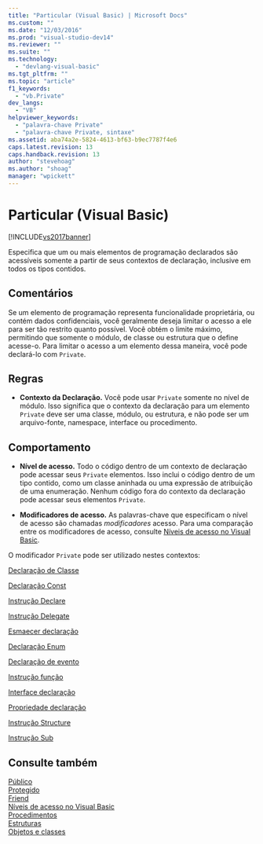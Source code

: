 ```yaml
---
title: "Particular (Visual Basic) | Microsoft Docs"
ms.custom: ""
ms.date: "12/03/2016"
ms.prod: "visual-studio-dev14"
ms.reviewer: ""
ms.suite: ""
ms.technology: 
  - "devlang-visual-basic"
ms.tgt_pltfrm: ""
ms.topic: "article"
f1_keywords: 
  - "vb.Private"
dev_langs: 
  - "VB"
helpviewer_keywords: 
  - "palavra-chave Private"
  - "palavra-chave Private, sintaxe"
ms.assetid: aba74a2e-5824-4613-bf63-b9ec7787f4e6
caps.latest.revision: 13
caps.handback.revision: 13
author: "stevehoag"
ms.author: "shoag"
manager: "wpickett"
---
```

# Particular (Visual Basic)
[!INCLUDE[vs2017banner](../../../csharp/includes/vs2017banner.md)]

Especifica que um ou mais elementos de programação declarados são acessíveis somente a partir de seus contextos de declaração, inclusive em todos os tipos contidos.  
  
## Comentários  
 Se um elemento de programação representa funcionalidade proprietária, ou contém dados confidenciais, você geralmente deseja limitar o acesso a ele para ser tão restrito quanto possível.  Você obtém o limite máximo, permitindo que somente o módulo, de classe ou estrutura que o define acesse\-o.  Para limitar o acesso a um elemento dessa maneira, você pode declará\-lo com `Private`.  
  
## Regras  
  
-   **Contexto da Declaração.** Você pode usar `Private` somente no nível de módulo.  Isso significa que o contexto da declaração para um elemento `Private` deve ser uma classe, módulo, ou estrutura, e não pode ser um arquivo\-fonte, namespace, interface ou procedimento.  
  
## Comportamento  
  
-   **Nível de acesso.** Todo o código dentro de um contexto de declaração pode acessar seus `Private` elementos.  Isso inclui o código dentro de um tipo contido, como um classe aninhada ou uma expressão de atribuição de uma enumeração.  Nenhum código fora do contexto da declaração pode acessar seus elementos `Private`.  
  
-   **Modificadores de acesso.** As palavras\-chave que especificam o nível de acesso são chamadas  *modificadores*  acesso.  Para uma comparação entre os modificadores de acesso, consulte [Níveis de acesso no Visual Basic](../../../visual-basic/programming-guide/language-features/declared-elements/access-levels.md).  
  
 O modificador `Private` pode ser utilizado nestes contextos:  
  
 [Declaração de Classe](../../../visual-basic/language-reference/statements/class-statement.md)  
  
 [Declaração Const](../../../visual-basic/language-reference/statements/const-statement.md)  
  
 [Instrução Declare](../../../visual-basic/language-reference/statements/declare-statement.md)  
  
 [Instrução Delegate](../../../visual-basic/language-reference/statements/delegate-statement.md)  
  
 [Esmaecer declaração](../../../visual-basic/language-reference/statements/dim-statement.md)  
  
 [Declaração Enum](../../../visual-basic/language-reference/statements/enum-statement.md)  
  
 [Declaração de evento](../../../visual-basic/language-reference/statements/event-statement.md)  
  
 [Instrução função](../../../visual-basic/language-reference/statements/function-statement.md)  
  
 [Interface declaração](../../../visual-basic/language-reference/statements/interface-statement.md)  
  
 [Propriedade declaração](../../../visual-basic/language-reference/statements/property-statement.md)  
  
 [Instrução Structure](../../../visual-basic/language-reference/statements/structure-statement.md)  
  
 [Instrução Sub](../../../visual-basic/language-reference/statements/sub-statement.md)  
  
## Consulte também  
 [Público](../../../visual-basic/language-reference/modifiers/public.md)   
 [Protegido](../../../visual-basic/language-reference/modifiers/protected.md)   
 [Friend](../../../visual-basic/language-reference/modifiers/friend.md)   
 [Níveis de acesso no Visual Basic](../../../visual-basic/programming-guide/language-features/declared-elements/access-levels.md)   
 [Procedimentos](../../../visual-basic/programming-guide/language-features/procedures/index.md)   
 [Estruturas](../../../visual-basic/programming-guide/language-features/data-types/structures.md)   
 [Objetos e classes](../../../visual-basic/programming-guide/language-features/objects-and-classes/index.md)